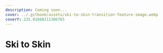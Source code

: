 ```yaml
---
description: Coming soon...
cover: ../.gitbook/assets/ski-to-skin-transition-feature-image.webp
coverY: 225.01668211306765
---
```


# Ski to Skin

##
